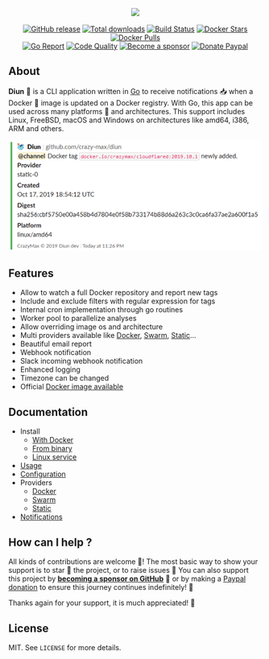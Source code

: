 <p align="center"><a href="https://github.com/crazy-max/diun" target="_blank"><img height="128" src="https://raw.githubusercontent.com/crazy-max/diun/master/.res/diun.png"></a></p>

<p align="center">
  <a href="https://github.com/crazy-max/diun/releases/latest"><img src="https://img.shields.io/github/release/crazy-max/diun.svg?style=flat-square" alt="GitHub release"></a>
  <a href="https://github.com/crazy-max/diun/releases/latest"><img src="https://img.shields.io/github/downloads/crazy-max/diun/total.svg?style=flat-square" alt="Total downloads"></a>
  <a href="https://github.com/crazy-max/diun/actions"><img src="https://github.com/crazy-max/diun/workflows/build/badge.svg" alt="Build Status"></a>
  <a href="https://hub.docker.com/r/crazymax/diun/"><img src="https://img.shields.io/docker/stars/crazymax/diun.svg?style=flat-square" alt="Docker Stars"></a>
  <a href="https://hub.docker.com/r/crazymax/diun/"><img src="https://img.shields.io/docker/pulls/crazymax/diun.svg?style=flat-square" alt="Docker Pulls"></a>
  <br /><a href="https://goreportcard.com/report/github.com/crazy-max/diun"><img src="https://goreportcard.com/badge/github.com/crazy-max/diun?style=flat-square" alt="Go Report"></a>
  <a href="https://www.codacy.com/app/crazy-max/diun"><img src="https://img.shields.io/codacy/grade/f2ef980c87d247ce8a8dbc98a8f4f434.svg?style=flat-square" alt="Code Quality"></a>
  <a href="https://github.com/sponsors/crazy-max"><img src="https://img.shields.io/badge/sponsor-crazy--max-181717.svg?logo=github&style=flat-square" alt="Become a sponsor"></a>
  <a href="https://www.paypal.me/crazyws"><img src="https://img.shields.io/badge/donate-paypal-00457c.svg?logo=paypal&style=flat-square" alt="Donate Paypal"></a>
</p>

## About

**Diun** :bell: is a CLI application written in [Go](https://golang.org/) to receive notifications :inbox_tray: when a Docker :whale: image is updated on a Docker registry. With Go, this app can be used across many platforms :game_die: and architectures. This support includes Linux, FreeBSD, macOS and Windows on architectures like amd64, i386, ARM and others.

![](.res/notif-slack.png)

## Features

* Allow to watch a full Docker repository and report new tags
* Include and exclude filters with regular expression for tags
* Internal cron implementation through go routines
* Worker pool to parallelize analyses
* Allow overriding image os and architecture
* Multi providers available like [Docker](doc/providers/docker.md), [Swarm](doc/providers/swarm.md), [Static](doc/providers/static.md)...
* Beautiful email report
* Webhook notification
* Slack incoming webhook notification
* Enhanced logging
* Timezone can be changed
* Official [Docker image available](doc/install/docker.md)

## Documentation

* Install
  * [With Docker](doc/install/docker.md)
  * [From binary](doc/install/binary.md)
  * [Linux service](doc/install/linux-service.md)
* [Usage](doc/usage.md)
* [Configuration](doc/configuration.md)
* Providers
  * [Docker](doc/providers/docker.md)
  * [Swarm](doc/providers/swarm.md)
  * [Static](doc/providers/static.md)
* [Notifications](doc/notifications.md)

## How can I help ?

All kinds of contributions are welcome :raised_hands:! The most basic way to show your support is to star :star2: the project, or to raise issues :speech_balloon: You can also support this project by [**becoming a sponsor on GitHub**](https://github.com/sponsors/crazy-max) :clap: or by making a [Paypal donation](https://www.paypal.me/crazyws) to ensure this journey continues indefinitely! :rocket:

Thanks again for your support, it is much appreciated! :pray:

## License

MIT. See `LICENSE` for more details.
